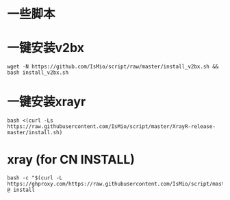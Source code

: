 # 一些脚本


# 一键安装v2bx

```
wget -N https://github.com/IsMio/script/raw/master/install_v2bx.sh && bash install_v2bx.sh
```
# 一键安装xrayr

```
bash <(curl -Ls https://raw.githubusercontent.com/IsMio/script/master/XrayR-release-master/install.sh)
```
# xray (for CN INSTALL)

```
bash -c "$(curl -L https://ghproxy.com/https://raw.githubusercontent.com/IsMio/script/master/xray.sh)" @ install
